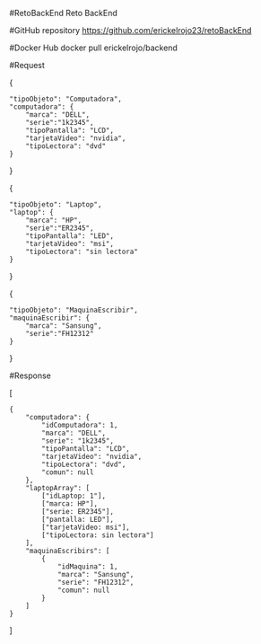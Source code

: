 #RetoBackEnd
Reto BackEnd



#GitHub repository
https://github.com/erickelrojo23/retoBackEnd


#Docker Hub
docker pull erickelrojo/backend


#Request

{

    "tipoObjeto": "Computadora",
    "computadora": {
        "marca": "DELL",
        "serie":"1k2345",
        "tipoPantalla": "LCD",
        "tarjetaVideo": "nvidia",
        "tipoLectora": "dvd"
    }
}

{

    "tipoObjeto": "Laptop",
    "laptop": {
        "marca": "HP",
        "serie":"ER2345",
        "tipoPantalla": "LED",
        "tarjetaVideo": "msi",
        "tipoLectora": "sin lectora"
    }
}

{

    "tipoObjeto": "MaquinaEscribir",
    "maquinaEscribir": {
        "marca": "Sansung",
        "serie":"FH12312"
    }
}


#Response

[

    {
        "computadora": {
            "idComputadora": 1,
            "marca": "DELL",
            "serie": "1k2345",
            "tipoPantalla": "LCD",
            "tarjetaVideo": "nvidia",
            "tipoLectora": "dvd",
            "comun": null
        },
        "laptopArray": [
            ["idLaptop: 1"],
            ["marca: HP"],
            ["serie: ER2345"],
            ["pantalla: LED"],
            ["tarjetaVideo: msi"],
            ["tipoLectora: sin lectora"]
        ],
        "maquinaEscribirs": [
            {
                "idMaquina": 1,
                "marca": "Sansung",
                "serie": "FH12312",
                "comun": null
            }
        ]
    }
]
